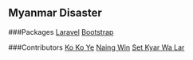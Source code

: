 ## Myanmar Disaster

###Packages
[Laravel](http://laravel.com/docs) 
[Bootstrap](http://getbootstrap.com)

###Contributors
[Ko Ko Ye](https://github.com/kokoye2007)
[Naing Win](https://github.com/naingwin)
[Set Kyar Wa Lar](https://github.com/setkyar)